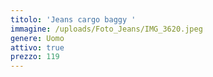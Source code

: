 ```yaml
---
titolo: 'Jeans cargo baggy '
immagine: /uploads/Foto_Jeans/IMG_3620.jpeg
genere: Uomo
attivo: true
prezzo: 119
---
```



